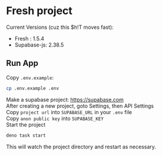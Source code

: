 # Fresh project

Current Versions (cuz this $h!T moves fast):

- Fresh : 1.5.4
- Supabase-js: 2.38.5

## Run App

Copy `.env.example`:

```sh
cp .env.example .env
```

Make a supabase project: <https://supabase.com>  
After creating a new project, goto Settings, then API Settings  
Copy `project url` into `SUPABASE_URL` in your `.env` file  
Copy `anon public key` into `SUPABASE_KEY`  
Start the project

```sh
deno task start
```

This will watch the project directory and restart as necessary.

